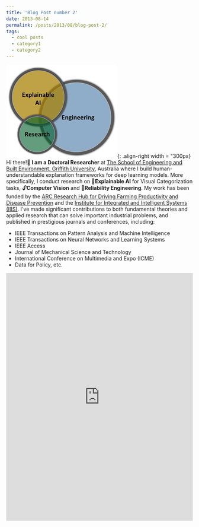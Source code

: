 ```yaml
---
title: 'Blog Post number 2'
date: 2013-08-14
permalink: /posts/2013/08/blog-post-2/
tags:
  - cool posts
  - category1
  - category2
---
```


![bio](/images/venn.png){: .align-right width = "300px}
Hi there!👋 **I am a Doctoral Researcher** at [The School of Engineering and Built Environment, Griffith University]("https://www.griffith.edu.au/griffith-sciences/school-information-communication-technology/institute-integrated-intelligent-systems/our-researchers), Australia where I build human-understandable explanation frameworks for deep learning models. More specifically, I conduct research on 🔎**Explainable AI** for Visual Categorization tasks, 🔓**Computer Vision** and 📝**Reliability Engineering**. My work has been funded by the [ARC Research Hub for Driving Farming Productivity and Disease Prevention](https://www.griffith.edu.au/griffith-sciences/farming-productivity) and the [Institute for Integrated and Intelligent Systems (IIIS)](https://www.griffith.edu.au/griffith-sciences/school-information-communication-technology/institute-integrated-intelligent-systems). I've made significant contributions to both fundamental theories and applied research that can solve important industrial problems, and published in prestigious journals and conferences, including:
- IEEE Transactions on Pattern Analysis and Machine Intelligence
- IEEE Transactions on Neural Networks and Learning Systems
- IEEE Access
- Journal of Mechanical Science and Technology
- International Conference on Multimedia and Expo (ICME)
- Data for Policy, etc.


<iframe src="https://www.linkedin.com/embed/feed/update/urn:li:share:7335244680864899072?collapsed=1" height="668" width="504" frameborder="0" allowfullscreen="" title="Embedded post"></iframe>
